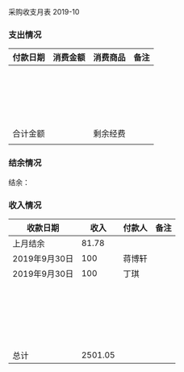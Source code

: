 采购收支月表 2019-10

### 支出情况

| 付款日期 | 消费金额 | 消费商品 | 备注   |
| ---- | ---- | ---- | ---- |
|      |      |      |      |
|      |      |      |      |
|      |      |      |      |
|      |      |      |      |
|      |      |      |      |
|      |      |      |      |
|      |      |      |      |
|      |      |      |      |
|      |      |      |      |
|      |      |      |      |
|      |      |      |      |
|      |      |      |      |
|      |      |      |      |
|      |      |      |      |
|      |      |      |      |
|      |      |      |      |
|      |      |      |      |
|      |      |      |      |
|      |      |      |      |
|      |      |      |      |
| 合计金额 |      | 剩余经费 |      |
|      |      |      |      |



### 结余情况

 结余： 




### 收入情况

| 收款日期       | 收入      | 付款人  | 备注   |
| ---------- | ------- | ---- | ---- |
| 上月结余       | 81.78   |      |      |
| 2019年9月30日 | 100     | 蒋博轩  |      |
| 2019年9月30日 | 100     | 丁琪   |      |
|            |         |      |      |
|            |         |      |      |
|            |         |      |      |
|            |         |      |      |
|            |         |      |      |
|            |         |      |      |
|            |         |      |      |
|            |         |      |      |
|            |         |      |      |
|            |         |      |      |
|            |         |      |      |
|            |         |      |      |
|            |         |      |      |
|            |         |      |      |
|            |         |      |      |
|            |         |      |      |
|            |         |      |      |
|            |         |      |      |
|            |         |      |      |
|            |         |      |      |
|            |         |      |      |
|            |         |      |      |
| 总计         | 2501.05 |      |      |